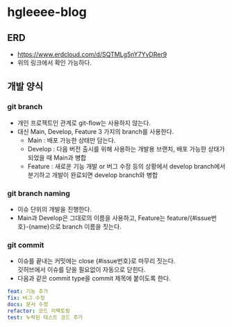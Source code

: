 # hgleeee-blog

## ERD
- https://www.erdcloud.com/d/SQTMLg5nY7YvDRer9
- 위의 링크에서 확인 가능하다.

## 개발 양식
### git branch
- 개인 프로젝트인 관계로 git-flow는 사용하지 않는다.
- 대신 Main, Develop, Feature 3 가지의 branch를 사용한다.
    - Main : 배포 가능한 상태만 담는다.
    - Develop : 다음 버전 출시를 위해 사용하는 개발용 브랜치, 배포 가능한 상태가 되었을 때 Main과 병합
    - Feature : 새로운 기능 개발 or 버그 수정 등의 상황에서 develop branch에서 분기하고 개발이 완료되면 develop branch와 병합

### git branch naming
- 이슈 단위의 개발을 진행한다.
- Main과 Develop은 그대로의 이름을 사용하고, Feature는 feature/{#issue번호}-{name}으로 branch 이름을 짓는다.


### git commit
- 이슈를 끝내는 커밋에는 close {#issue번호}로 마무리 짓는다.<br>깃허브에서 이슈를 닫을 필요없이 자동으로 닫힌다.
- 다음과 같은 commit type을 commit 제목에 붙이도록 한다.

```yaml
feat: 기능 추가
fix: 버그 수정
docs: 문서 수정
refactor: 코드 리팩토링
test: 누락된 테스트 코드 추가
```